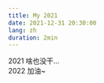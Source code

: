 ```yaml
---
title: My 2021
date: 2021-12-31 20:30:00
lang: zh
duration: 2min
---
```


2021 啥也没干... 
<br>
2022 加油~
